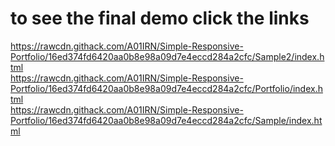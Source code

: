 # to see the final demo click the links

https://rawcdn.githack.com/A01IRN/Simple-Responsive-Portfolio/16ed374fd6420aa0b8e98a09d7e4eccd284a2cfc/Sample2/index.html <br />
https://rawcdn.githack.com/A01IRN/Simple-Responsive-Portfolio/16ed374fd6420aa0b8e98a09d7e4eccd284a2cfc/Portfolio/index.html <br />
https://rawcdn.githack.com/A01IRN/Simple-Responsive-Portfolio/16ed374fd6420aa0b8e98a09d7e4eccd284a2cfc/Sample/index.html <br />
